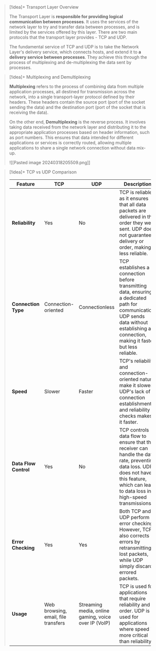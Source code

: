 

> [!idea]+ Transport Layer Overview
>
> The Transport Layer is **responsible for providing logical communication between processes**. It uses the services of the network layer to try and transfer data between processes, and is limited by the services offered by this layer. There are two main protocols that the transport layer provides - TCP and UDP.
>
> The fundamental service of TCP and UDP is to take the Network Layer's delivery service, which connects hosts, and extend it to **a delivery service between processes**. They achieve this through the process of multiplexing and de-multiplexing the data sent by processes.

> [!idea]+ Multiplexing and Demultiplexing
>
> **Multiplexing** refers to the process of combining data from multiple application processes, all destined for transmission across the network, into a single transport-layer protocol defined by their headers. These headers contain the source port (port of the socket sending the data) and the destination port (port of the socket that is receiving the data).
>
> On the other end, **Demultiplexing** is the reverse process. It involves taking data received from the network layer and distributing it to the appropriate application processes based on header information, such as port numbers. This ensures that data intended for different applications or services is correctly routed, allowing multiple applications to share a single network connection without data mix-up.
>
> ![[Pasted image 20240318205509.png]]

> [!idea]+ TCP vs UDP Comparison
>
> | Feature | TCP | UDP | Description |
> |---------|-----|-----|-------------|
> | **Reliability** | Yes | No | TCP is reliable as it ensures that all data packets are delivered in the order they were sent. UDP does not guarantee delivery or order, making it less reliable. |
> | **Connection Type** | Connection-oriented | Connectionless | TCP establishes a connection before transmitting data, ensuring a dedicated path for communication. UDP sends data without establishing a connection, making it faster but less reliable. |
> | **Speed** | Slower | Faster | TCP's reliability and connection-oriented nature make it slower. UDP's lack of connection establishment and reliability checks makes it faster. |
> | **Data Flow Control** | Yes | No | TCP controls data flow to ensure that the receiver can handle the data rate, preventing data loss. UDP does not have this feature, which can lead to data loss in high-speed transmissions. |
> | **Error Checking** | Yes | Yes | Both TCP and UDP perform error checking. However, TCP also corrects errors by retransmitting lost packets, while UDP simply discards errored packets. |
> | **Usage** | Web browsing, email, file transfers | Streaming media, online gaming, voice over IP (VoIP) | TCP is used for applications that require reliability and order. UDP is used for applications where speed is more critical than reliability. |


